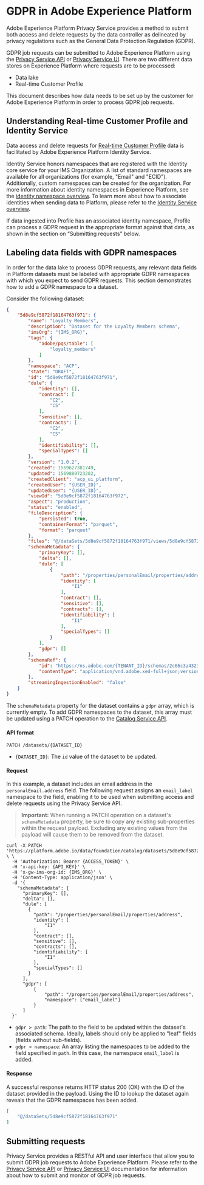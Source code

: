 # GDPR in Adobe Experience Platform

Adobe Experience Platform Privacy Service provides a method to submit both access and delete requests by the data controller as delineated by privacy regulations such as the General Data Protection Regulation (GDPR).

GDPR job requests can be submitted to Adobe Experience Platform using the [Privacy Service API](../tutorials/privacy_service_tutorial/privacy_service_api_tutorial.md) or [Privacy Service UI](../tutorials/privacy_service_tutorial/privacy_service_ui_tutorial.md). There are two different data stores on Experience Platform where requests are to be processed:

* Data lake
* Real-time Customer Profile 

This document describes how data needs to be set up by the customer for Adobe Experience Platform in order to process GDPR job requests.

## Understanding Real-time Customer Profile and Identity Service

Data access and delete requests for [Real-time Customer Profile](../unified_profile_architectural_overview/unified_profile_architectural_overview.md) data is facilitated by Adobe Experience Platform Identity Service.

Identity Service honors namespaces that are registered with the Identity core service for your IMS Organization. A list of standard namespaces are available for all organizations (for example, "Email" and "ECID"). Additionally, custom namespaces can be created for the organization. For more information about identity namespaces in Experience Platform, see the [identity namespace overview](https://www.adobe.io/apis/experienceplatform/home/profile-identity-segmentation/profile-identity-segmentation-services.html#!api-specification/markdown/narrative/technical_overview/identity_namespace_overview/identity_namespace_overview.md). To learn more about how to associate identities when sending data to Platform, please refer to the [Identity Service overview](https://www.adobe.io/apis/experienceplatform/home/profile-identity-segmentation/profile-identity-segmentation-services.html#!api-specification/markdown/narrative/technical_overview/identity_services_architectural_overview/identity_services_architectural_overview.md).

If data ingested into Profile has an associated identity namespace, Profile can process a GDPR request in the appropriate format against that data, as shown in the section on “Submitting requests” below.

## Labeling data fields with GDPR namespaces

In order for the data lake to process GDPR requests, any relevant data fields in Platform datasets must be labeled with appropriate GDPR namespaces with which you expect to send GDPR requests. This section demonstrates how to add a GDPR namespace to a dataset.

Consider the following dataset:

```json
{
    "5d8e9cf5872f18164763f971": {
        "name": "Loyalty Members",
        "description": "Dataset for the Loyalty Members schema",
        "imsOrg": "{IMS_ORG}",
        "tags": {
            "adobe/pqs/table": [
                "loyalty_members"
            ]
        },
        "namespace": "ACP",
        "state": "DRAFT",
        "id": "5d8e9cf5872f18164763f971",
        "dule": {
            "identity": [],
            "contract": [
                "C2",
                "C5"
            ],
            "sensitive": [],
            "contracts": [
                "C2",
                "C5"
            ],
            "identifiability": [],
            "specialTypes": []
        },
        "version": "1.0.2",
        "created": 1569627381749,
        "updated": 1569880723282,
        "createdClient": "acp_ui_platform",
        "createdUser": "{USER_ID}",
        "updatedUser": "{USER_ID}",
        "viewId": "5d8e9cf5872f18164763f972",
        "aspect": "production",
        "status": "enabled",
        "fileDescription": {
            "persisted": true,
            "containerFormat": "parquet",
            "format": "parquet"
        },
        "files": "@/dataSets/5d8e9cf5872f18164763f971/views/5d8e9cf5872f18164763f972/files",
        "schemaMetadata": {
            "primaryKey": [],
            "delta": [],
            "dule": [
                {
                    "path": "/properties/personalEmail/properties/address",
                    "identity": [
                        "I1"
                    ],
                    "contract": [],
                    "sensitive": [],
                    "contracts": [],
                    "identifiability": [
                        "I1"
                    ],
                    "specialTypes": []
                }
            ],
            "gdpr": []
        },
        "schemaRef": {
            "id": "https://ns.adobe.com/{TENANT_ID}/schemas/2c66c3a4323128d3701289df4468e8a6",
            "contentType": "application/vnd.adobe.xed-full+json;version=1"
        },
        "streamingIngestionEnabled": "false"
    }
}
```

The `schemaMetadata` property for the dataset contains a `gdpr` array, which is currently empty. To add GDPR namespaces to the dataset, this array must be updated using a PATCH operation to the [Catalog Service API](../../../../../../acpdr/swagger-specs/catalog.yaml).

#### API format

```http
PATCH /datasets/{DATASET_ID}
```
* `{DATASET_ID}`: The `id` value of the dataset to be updated.

#### Request

In this example, a dataset includes an email address in the `personalEmail.address` field. The following request assigns an `email_label` namespace to the field, enabling it to be used when submitting access and delete requests using the Privacy Service API.

> **Important:** When running a PATCH operation on a dataset's `schemaMetadata` property, be sure to copy any existing sub-properties within the request payload. Excluding any existing values from the payload will cause them to be removed from the dataset.

```shell
curl -X PATCH 'https://platform.adobe.io/data/foundation/catalog/datasets/5d8e9cf5872f18164763f971' \ \
  -H 'Authorization: Bearer {ACCESS_TOKEN}' \
  -H 'x-api-key: {API_KEY}' \
  -H 'x-gw-ims-org-id: {IMS_ORG}' \
  -H 'Content-Type: application/json' \
  -d '{ 
    "schemaMetadata": { 
      "primaryKey": [],
      "delta": [],
      "dule": [
        {
          "path": "/properties/personalEmail/properties/address",
          "identity": [
              "I1"
          ],
          "contract": [],
          "sensitive": [],
          "contracts": [],
          "identifiability": [
              "I1"
          ],
          "specialTypes": []
        }
      ],
      "gdpr": [
          {
              "path": "/properties/personalEmail/properties/address",
              "namespace": ["email_label"]
          }
      ]
  }'
```
* `gdpr > path`: The path to the field to be updated within the dataset's associated schema. Ideally, labels should only be applied to "leaf" fields (fields without sub-fields).
* `gdpr > namespace`: An array listing the namespaces to be added to the field specified in `path`. In this case, the namespace `email_label` is added.

#### Response

A successful response returns HTTP status 200 (OK) with the ID of the dataset provided in the payload. Using the ID to lookup the dataset again reveals that the GDPR namespaces has been added.

```json
[
    "@/dataSets/5d8e9cf5872f18164763f971"
]
```

## Submitting requests 

Privacy Service provides a RESTful API and user interface that allow you to submit GDPR job requests to Adobe Experience Platform. Please refer to the [Privacy Service API](../tutorials/privacy_service_tutorial/privacy_service_api_tutorial.md) or [Privacy Service UI](../tutorials/privacy_service_tutorial/privacy_service_ui_tutorial.md) documentation for information about how to submit and monitor of GDPR job requests.
